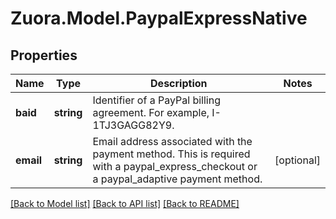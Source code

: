 
# Zuora.Model.PaypalExpressNative

## Properties

Name | Type | Description | Notes
------------ | ------------- | ------------- | -------------
**baid** | **string** | Identifier of a PayPal billing agreement. For example, I-1TJ3GAGG82Y9. | 
**email** | **string** | Email address associated with the payment method. This is required with a paypal_express_checkout or a paypal_adaptive payment method. | [optional] 

[[Back to Model list]](../README.md#documentation-for-models)
[[Back to API list]](../README.md#documentation-for-api-endpoints)
[[Back to README]](../README.md)

